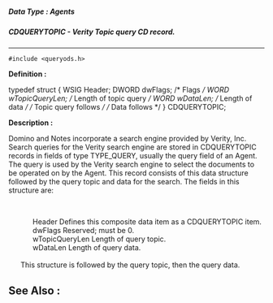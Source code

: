 ##### Data Type : Agents
##### CDQUERYTOPIC - Verity Topic query CD record.
---
```
#include <queryods.h>
```

**Definition :**

typedef struct {
   WSIG Header;
   DWORD dwFlags;       /* Flags */
   WORD wTopicQueryLen; /* Length of topic query */
   WORD wDataLen;       /* Length of data */
  /* Topic query follows */
  /* Data follows */
 } CDQUERYTOPIC;

**Description :**

Domino and Notes incorporate a search engine provided by Verity, Inc.  Search queries for the Verity search engine are stored in CDQUERYTOPIC records in fields of type TYPE_QUERY, usually the query field of an Agent.  The query is used by the Verity search engine to select the documents to be operated on by the Agent.  This record consists of this data structure followed by the query topic and data for the search.  The fields in this structure are:
<ul><br>

<ul>Header		Defines this composite data item as a CDQUERYTOPIC item.<br>
dwFlags		Reserved;  must be 0.<br>
wTopicQueryLen	Length of query topic.<br>
wDataLen		Length of query data.</ul>
<br>
This structure is followed by the query topic, then the query data.</ul>



**See Also :**
---
